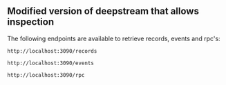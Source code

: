 ## Modified version of deepstream that allows inspection

The following endpoints are available to retrieve records, events and rpc's:

```
http://localhost:3090/records

http://localhost:3090/events

http://localhost:3090/rpc
```
